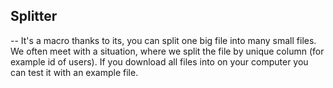 ## Splitter
--
It's a macro thanks to its, you can split one big file into many small files. We often meet with a situation, where we split the file by unique column (for example id of users). If you download all files into on your computer you can test it with an example file.